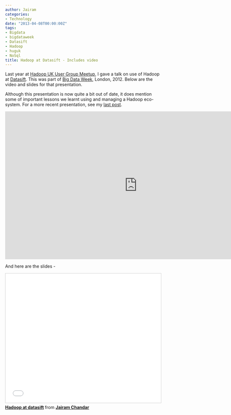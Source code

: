 ```yaml
---
author: Jairam
categories:
- Technology
date: "2013-04-08T00:00:00Z"
tags:
- Bigdata
- bigdataweek
- Datasift
- Hadoop
- huguk
- NoSql
title: Hadoop at Datasift - Includes video
---
```

Last year at [Hadoop UK User Group Meetup](http://huguk.org/), I gave a talk on use of Hadoop at [Datasift](https://datasift.com). This was part of [Big Data Week](http://bigdataweek.com/), London, 2012. Below are the video and slides for that presentation.

Although this presentation is now quite a bit out of date, it does mention some of important lessons we learnt using and managing a Hadoop eco-system. For a more recent presentation, see my [last post](/2013/04/hadoop-at-datasift/).

<iframe width="853" height="480" src="https://www.youtube.com/embed/xIP9J1TbO7E" frameborder="0" allowfullscreen></iframe>

And here are the slides -

<iframe src="//www.slideshare.net/slideshow/embed_code/key/5pZvon41AOIrHs" width="510" height="420" frameborder="0" marginwidth="0" marginheight="0" scrolling="no" style="border:1px solid #CCC; border-width:1px; margin-bottom:5px; max-width: 100%;" allowfullscreen> </iframe> <div style="margin-bottom:5px"> <strong> <a href="//www.slideshare.net/jairamc/hadoop-at-datasift" title="Hadoop at datasift">Hadoop at datasift</a> </strong> from <strong><a href="//www.slideshare.net/jairamc">Jairam Chandar</a></strong> </div>

 [1]: http://huguk.org/
 [2]: http://www,datasift.com
 [3]: http://bigdataweek.com/ "Big Data Week"
 [4]: http://blog.jairam.me/2013/04/hadoop-at-datasift/
